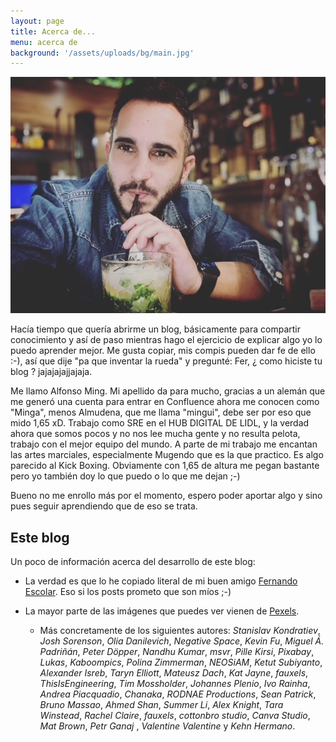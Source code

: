 ```yaml
---
layout: page
title: Acerca de...
menu: acerca de
background: '/assets/uploads/bg/main.jpg'
---
```


<img src="/assets/uploads/foto.jpg" class="avatar" alt="Alfonso" />

Hacía tiempo que quería abrirme un blog, básicamente para compartir conocimiento y así de paso mientras hago el ejercicio de explicar algo yo lo puedo aprender mejor. Me gusta copiar, mis compis pueden dar fe de ello :-), así que dije "pa que inventar la rueda" y
pregunté: Fer, ¿ como hiciste tu blog ? jajajajajjajaja.

Me llamo Alfonso Ming. Mi apellido da para mucho, gracias a un alemán que me generó una cuenta para entrar en Confluence ahora me conocen como "Minga", menos Almudena, que me llama "mingui", debe ser por eso que mido 1,65 xD.
Trabajo como SRE en el HUB DIGITAL DE LIDL, y la verdad ahora que somos pocos y no nos lee mucha gente y no resulta pelota, trabajo con el mejor equipo del mundo.
A parte de mi trabajo me encantan las artes marciales, especialmente Mugendo que es la que practico. Es algo parecido al Kick Boxing. Obviamente con 1,65 de altura me pegan bastante pero yo también doy lo que puedo o lo que me dejan ;-)

Bueno no me enrollo más por el momento, espero poder aportar algo y sino pues seguir aprendiendo que de eso se trata.

## Este blog

Un poco de información acerca del desarrollo de este blog:

* La verdad es que lo he copiado literal de mi buen amigo [Fernando Escolar](https://github.com/fernandoescolar). Eso si los posts prometo que son míos ;-)

* La mayor parte de las imágenes que puedes ver vienen de [Pexels](https://www.pexels.com/).
   - Más concretamente de los siguientes autores: *Stanislav Kondratiev*, *Josh Sorenson*, *Olia Danilevich*, *Negative Space*, *Kevin Fu*, *Miguel Á. Padriñán*, *Peter Döpper*, *Nandhu Kumar*, *msvr*, *Pille Kirsi*, *Pixabay*, *Lukas*, *Kaboompics*, *Polina Zimmerman*, *NEOSiAM*, *Ketut Subiyanto*, *Alexander Isreb*, *Taryn Elliott*, *Mateusz Dach*, *Kat Jayne*, *fauxels*, *ThisIsEngineering*, *Tim Mossholder*, *Johannes Plenio*, *Ivo Rainha*, *Andrea Piacquadio*, *Chanaka*, *RODNAE Productions*, *Sean Patrick*, *Bruno Massao*, *Ahmed Shan*, *Summer Li*, *Alex Knight*, *Tara Winstead*, *Rachel Claire*, *fauxels*, *cottonbro studio*, *Canva Studio*, *Mat Brown*, *Petr Ganaj*
, *Valentine Valentine* y *Kehn Hermano*.

